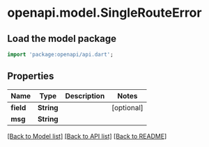 # openapi.model.SingleRouteError

## Load the model package
```dart
import 'package:openapi/api.dart';
```

## Properties
Name | Type | Description | Notes
------------ | ------------- | ------------- | -------------
**field** | **String** |  | [optional] 
**msg** | **String** |  | 

[[Back to Model list]](../README.md#documentation-for-models) [[Back to API list]](../README.md#documentation-for-api-endpoints) [[Back to README]](../README.md)


